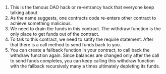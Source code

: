 1. This is the famous DAO hack or re-entrancy hack that everyone keep talking about
2. As the name suggests, one contracts code re-enters other contract to achieve something malicious.
3. We need to drain the funds in this contract. The withdraw function is the only place to get funds out of the contract.
4. To talk to this contract, we need to satify the require statement. After that there is a call method to send funds back to you.
5. You can create a fallback function in your contract, to call back the withdraw function again. Since balances are changed only after the call to send funds completes, you can keep calling this withdraw function with the fallback recursively many a times ultimately depleting its funds. 
